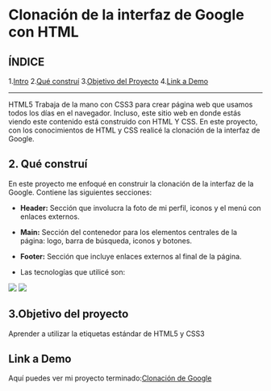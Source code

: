 # Clonación de la interfaz de Google con HTML

## **ÍNDICE**

1.[Intro](.)
2.[Qué construí](.)
3.[Objetivo del Proyecto](.)
4.[Link a Demo](https://clonde-google-nine.vercel.app/)

****
HTML5 Trabaja de la mano con CSS3 para crear página web que usamos todos los días en el navegador. Incluso, este sitio web en donde estás viendo este contenido está construido con HTML Y CSS. En este proyecto, con los conocimientos de HTML y CSS realicé la clonación de la interfaz de Google.

## 2. Qué construí
En este proyecto me enfoqué en construir la clonación de la interfaz de la Google.
Contiene las siguientes secciones:

* **Header:** Sección que involucra la foto de mi perfil, iconos y el menú con enlaces externos.

* **Main:** Sección del contenedor para los elementos centrales de la página: logo, barra de búsqueda, iconos y botones.

* **Footer:** Sección que incluye enlaces externos al final de la página.

* Las tecnologías que utilicé son:
<img src="https://img.shields.io/badge/HTML5-E34F26?style=for-the-badge&logo=html5&logoColor=white" />
<img src="https://img.shields.io/badge/CSS3-1572B6?style=for-the-badge&logo=css3&logoColor=white" />


## 3.Objetivo del proyecto
Aprender a utilizar la etiquetas estándar de HTML5 y CSS3

## Link a Demo
Aquí puedes ver mi proyecto terminado:[Clonación de Google](.)

